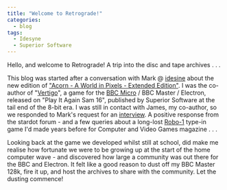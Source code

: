 ```yaml
---
title: "Welcome to Retrograde!"
categories:
  - blog
tags:
  - Idesyne
  - Superior Software
---
```


Hello, and welcome to Retrograde! A trip into the disc and tape archives . . .

This blog was started after a conversation with Mark @ [idesine](https://www.idesine.com) about the new edition of ["Acorn - A World in Pixels - Extended Edition"](https://www.idesine.com/products/acorn-a-world-in-pixels-book-bbc-micro-acorn-electron-2nd-edition). I was the co-author of "[Vertigo](http://bbcmicro.co.uk/game.php?id=1080)", a game for the [BBC Micro](http://bbcmicro.co.uk/game.php?id=1080) / BBC Master / Electron, released
on "Play It Again Sam 16", published by Superior Software at the tail end of the 8-bit era. I was still in contact with James, my co-author, so we responded to Mark's request for an [interview](https://www.idesine.com/blogs/news/the-making-of-superior-softwares-vertigo). A positive response from the stardot forum - and a few queries about a long-lost [Robo-1](https://archive.org/details/Computer_Video_Games_Issue_037_1984-11_EMAP_Publishing_GB) type-in game I'd made years before for Computer and Video Games magazine . . .

Looking back at the game we developed whilst still at school, did make me realise how fortunate we were to be growing up at the start of the home computer wave - and discovered how large a community was out there for the BBC and Electron. It felt like a good reason to dust off my BBC Master 128k, fire it up, and host the archives to share with the community. Let the dusting commence!
